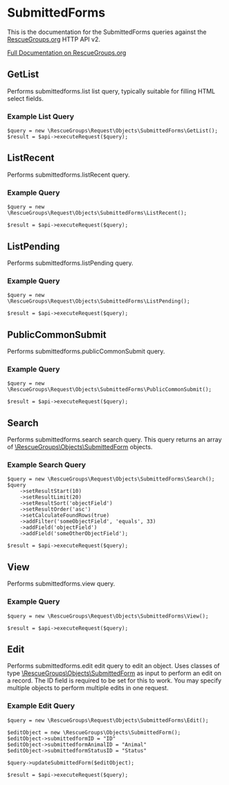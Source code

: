 # SubmittedForms

This is the documentation for the SubmittedForms queries against the [RescueGroups.org](https://www.rescuegroups.org/) HTTP API v2.

[Full Documentation on RescueGroups.org](https://userguide.rescuegroups.org/display/APIDG/Object+definitions#Objectdefinitions-submittedforms)

## GetList


Performs submittedforms.list list query, typically suitable for filling HTML select fields.

### Example List Query

    $query = new \RescueGroups\Request\Objects\SubmittedForms\GetList();
    $result = $api->executeRequest($query);





## ListRecent






Performs submittedforms.listRecent query.

### Example Query

    $query = new \RescueGroups\Request\Objects\SubmittedForms\ListRecent();

    $result = $api->executeRequest($query);


## ListPending






Performs submittedforms.listPending query.

### Example Query

    $query = new \RescueGroups\Request\Objects\SubmittedForms\ListPending();

    $result = $api->executeRequest($query);


## PublicCommonSubmit






Performs submittedforms.publicCommonSubmit query.

### Example Query

    $query = new \RescueGroups\Request\Objects\SubmittedForms\PublicCommonSubmit();

    $result = $api->executeRequest($query);


## Search

Performs submittedforms.search search query. This query returns an array of [\RescueGroups\Objects\SubmittedForm](../../src/Objects/SubmittedForm.php) objects.

### Example Search Query

    $query = new \RescueGroups\Request\Objects\SubmittedForms\Search();
    $query
        ->setResultStart(10)
        ->setResultLimit(20)
        ->setResultSort('objectField')
        ->setResultOrder('asc')
        ->setCalculateFoundRows(true)
        ->addFilter('someObjectField', 'equals', 33)
        ->addField('objectField')
        ->addField('someOtherObjectField');

    $result = $api->executeRequest($query);






## View






Performs submittedforms.view query.

### Example Query

    $query = new \RescueGroups\Request\Objects\SubmittedForms\View();

    $result = $api->executeRequest($query);


## Edit



Performs submittedforms.edit edit query to edit an object. Uses classes of type [\RescueGroups\Objects\SubmittedForm](../../src/Objects/SubmittedForm.php) as input to perform an edit on a record. The ID field is required to be set for this to work. You may specify multiple objects to perform multiple edits in one request.

### Example Edit Query

    $query = new \RescueGroups\Request\Objects\SubmittedForms\Edit();

    $editObject = new \RescueGroups\Objects\SubmittedForm();
    $editObject->submittedformID = "ID"
    $editObject->submittedformAnimalID = "Animal"
    $editObject->submittedformStatusID = "Status"

    $query->updateSubmittedForm($editObject);

    $result = $api->executeRequest($query);





